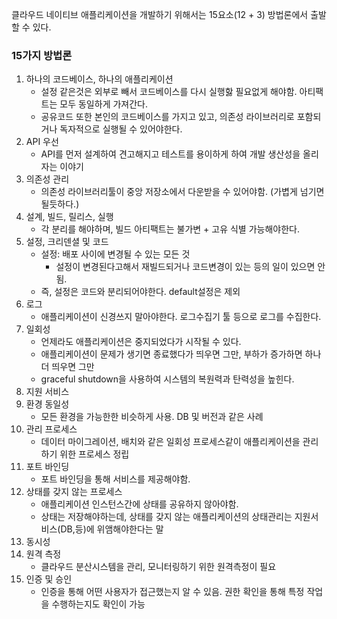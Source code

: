 클라우드 네이티브 애플리케이션을 개발하기 위해서는 15요소(12 + 3) 방법론에서 출발할 수 있다.

### 15가지 방법론

1. 하나의 코드베이스, 하나의 애플리케이션
    - 설정 같은것은 외부로 빼서 코드베이스를 다시 실행핧 필요없게 해야함. 아티팩트는 모두 동일하게 가져간다.
    - 공유코드 또한 본인의 코드베이스를 가지고 있고, 의존성 라이브러리로 포함되거나 독자적으로 실행될 수 있어야한다.
2. API 우선
    -  API를 먼저 설계하여 견고해지고 테스트를 용이하게 하여 개발 생산성을 올리자는 이야기
3. 의존성 관리
    - 의존성 라이브러리툴이 중앙 저장소에서 다운받을 수 있어야함. (가볍게 넘기면 될듯하다.)
4. 설계, 빌드, 릴리스, 실행
    - 각 분리를 해야하며, 빌드 아티팩트는 불가변 + 고유 식별 가능해야한다.
5. 설정, 크리덴셜 및 코드
    - 설정: 배포 사이에 변경될 수 있는 모든 것
        - 설정이 변경된다고해서 재빌드되거나 코드변경이 있는 등의 일이 있으면 안됨.
    - 즉, 설정은 코드와 분리되어야한다. default설정은 제외
6. 로그
    - 애플리케이션이 신경쓰지 말아야한다. 로그수집기 툴 등으로 로그를 수집한다.
7. 일회성
    - 언제라도 애플리케이션은 중지되었다가 시작될 수 있다. 
    - 애플리케이션이 문제가 생기면 종료했다가 띄우면 그만, 부하가 증가하면 하나 더 띄우면 그만
    - graceful shutdown을 사용하여 시스템의 복원력과 탄력성을 높힌다.
8. 지원 서비스
9. 환경 동일성
    - 모든 환경을 가능한한 비슷하게 사용. DB 및 버전과 같은 사례
10. 관리 프로세스
    - 데이터 마이그레이션, 배치와 같은 일회성 프로세스같이 애플리케이션을 관리하기 위한 프로세스 정립
11. 포트 바인딩
    - 포트 바인딩을 통해 서비스를 제공해야함.
12. 상태를 갖지 않는 프로세스
    - 애플리케이션 인스턴스간에 상태를 공유하지 않아야함.
    - 상태는 저장해야하는데, 상태를 갖지 않는 애플리케이션의 상태관리는 지원서비스(DB,등)에 위앰해야한다는 말
13. 동시성
14. 원격 측정
    - 클라우드 분산시스템을 관리, 모니터링하기 위한 원격측정이 필요
15. 인증 및 승인
    - 인증을 통해 어떤 사용자가 접근했는지 알 수 있음. 권한 확인을 통해 특정 작업을 수행하는지도 확인이 가능

    




